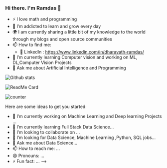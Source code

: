 ### Hi there. I'm Ramdas 👋
* ⚡ I love math and programming
* 🌱 I’m addicted to learn and grow every day
* 🌍 I am currently sharing a little bit of my knowledge to the world through my blogs and open source communities
* 📫 How to find me:
    * 🏢 LinkedIn : https://www.linkedin.com/in/dharavath-ramdas/
* 🔭 I’m currently learning Computer vision and working on ML, DL,Computer Vision Projects
* 💬 Ask me about Artificial Intelligence and Programming

![Github stats](https://github-readme-stats.vercel.app/api?username=dharavathramdas101)

![ReadMe Card](https://github-readme-stats.vercel.app/api/pin/?username=dharavathramdas101&repo=Machine-Learning-Algorithms )

![counter](https://enhlkrw5lzpf9ip.m.pipedream.net)



Here are some ideas to get you started:

- 🔭 I’m currently working on Machine Learning and Deep learning Projects ...
- 🌱 I’m currently learning Full Stack Data Science...
- 👯 I’m looking to collaborate on ...
- 🤔 I’m looking for Data Science, Machine Learning ,Python, SQL jobs...
- 💬 Ask me about Data Science...
- 📫 How to reach me: ...
- 😄 Pronouns: ...
- ⚡ Fun fact: ...
-->
